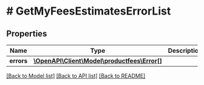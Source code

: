 # # GetMyFeesEstimatesErrorList

## Properties

Name | Type | Description | Notes
------------ | ------------- | ------------- | -------------
**errors** | [**\OpenAPI\Client\Model\productfees\Error[]**](Error.md) |  |

[[Back to Model list]](../../README.md#models) [[Back to API list]](../../README.md#endpoints) [[Back to README]](../../README.md)
